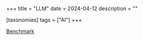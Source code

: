 +++
title = "LLM"
date = 2024-04-12
description = ""

[taxonomies]
tags = ["AI"]
+++

[Benchmark](https://github.com/jeinlee1991/chinese-llm-benchmark)


